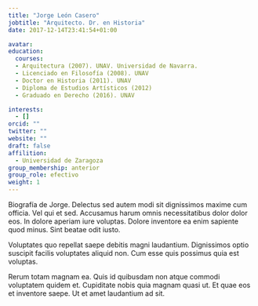 ```yaml
---
title: "Jorge León Casero"
jobtitle: "Arquitecto. Dr. en Historia"
date: 2017-12-14T23:41:54+01:00

avatar:
education:
  courses:
  - Arquitectura (2007). UNAV. Universidad de Navarra.
  - Licenciado en Filosofía (2008). UNAV
  - Doctor en Historia (2011). UNAV
  - Diploma de Estudios Artísticos (2012)
  - Graduado en Derecho (2016). UNAV

interests:
  - []
orcid: ""
twitter: ""
website: ""
draft: false
affilition:
  - Universidad de Zaragoza
group_membership: anterior
group_role: efectivo
weight: 1
---
```


Biografía de Jorge. Delectus sed autem modi sit dignissimos maxime cum officia. Vel qui et sed. Accusamus harum omnis necessitatibus dolor dolor eos. In dolore aperiam iure voluptas. Dolore inventore ea enim sapiente quod minus. Sint beatae odit iusto.

Voluptates quo repellat saepe debitis magni laudantium. Dignissimos optio suscipit facilis voluptates aliquid non. Cum esse quis possimus quia est voluptas.

Rerum totam magnam ea. Quis id quibusdam non atque commodi voluptatem quidem et. Cupiditate nobis quia magnam quasi ut. Et quae eos et inventore saepe. Ut et amet laudantium ad sit.
